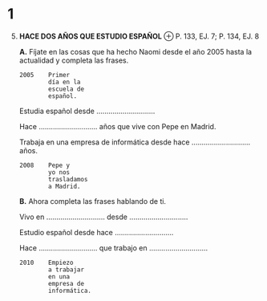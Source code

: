 # 1

5.  **HACE DOS AÑOS QUE ESTUDIO ESPAÑOL** ⊕ P. 133, EJ. 7; P. 134, EJ. 8
    
    **A.** Fíjate en las cosas que ha hecho Naomi desde el año 2005 hasta la actualidad y completa las frases.
    
    ```
    2005    Primer
            día en la
            escuela de
            español.
    ```
    
    Estudia español desde .............................
    
    Hace ............................. años que vive con Pepe en Madrid.
    
    Trabaja en una empresa de informática desde hace ............................. años.
    
    ```
    2008    Pepe y
            yo nos
            trasladamos
            a Madrid.
    ```
    
    **B.** Ahora completa las frases hablando de ti.
    
    Vivo en ............................. desde .............................
    
    Estudio español desde hace .............................
    
    Hace ............................. que trabajo en .............................
    
    ```
    2010    Empiezo
            a trabajar
            en una
            empresa de
            informática.
    